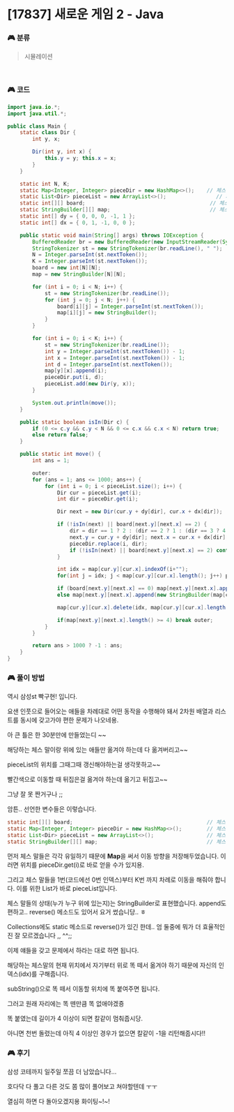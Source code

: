 # [17837] 새로운 게임 2 - Java

###  :video_game: 분류

> 시뮬레이션
>

​

### :video_game: 코드

```java
import java.io.*;
import java.util.*;

public class Main {
    static class Dir {
        int y, x;

        Dir(int y, int x) {
            this.y = y; this.x = x;
        }
    }

    static int N, K;
    static Map<Integer, Integer> pieceDir = new HashMap<>();    // 체스 말의 이동 방향
    static List<Dir> pieceList = new ArrayList<>();                // 체스 말 list
    static int[][] board;                                        // 체스 판
    static StringBuilder[][] map;                                // 체스 말들 위치
    static int[] dy = { 0, 0, 0, -1, 1 };
    static int[] dx = { 0, 1, -1, 0, 0 };

    public static void main(String[] args) throws IOException {
        BufferedReader br = new BufferedReader(new InputStreamReader(System.in));
        StringTokenizer st = new StringTokenizer(br.readLine(), " ");
        N = Integer.parseInt(st.nextToken());
        K = Integer.parseInt(st.nextToken());
        board = new int[N][N];
        map = new StringBuilder[N][N];

        for (int i = 0; i < N; i++) {
            st = new StringTokenizer(br.readLine());
            for (int j = 0; j < N; j++) {
                board[i][j] = Integer.parseInt(st.nextToken());
                map[i][j] = new StringBuilder();
            }
        }

        for (int i = 0; i < K; i++) {
            st = new StringTokenizer(br.readLine());
            int y = Integer.parseInt(st.nextToken()) - 1;
            int x = Integer.parseInt(st.nextToken()) - 1;
            int d = Integer.parseInt(st.nextToken());
            map[y][x].append(i);
            pieceDir.put(i, d);
            pieceList.add(new Dir(y, x));
        }

        System.out.println(move());
    }

    public static boolean isIn(Dir c) {
        if (0 <= c.y && c.y < N && 0 <= c.x && c.x < N) return true;
        else return false;
    }

    public static int move() {
        int ans = 1;

        outer:
        for (ans = 1; ans <= 1000; ans++) {
            for (int i = 0; i < pieceList.size(); i++) {
                Dir cur = pieceList.get(i);
                int dir = pieceDir.get(i);

                Dir next = new Dir(cur.y + dy[dir], cur.x + dx[dir]);

                if (!isIn(next) || board[next.y][next.x] == 2) {
                    dir = dir == 1 ? 2 : (dir == 2 ? 1 : (dir == 3 ? 4 : 3));
                    next.y = cur.y + dy[dir]; next.x = cur.x + dx[dir];
                    pieceDir.replace(i, dir);
                    if (!isIn(next) || board[next.y][next.x] == 2) continue;
                }

                int idx = map[cur.y][cur.x].indexOf(i+"");
                for(int j = idx; j < map[cur.y][cur.x].length(); j++) pieceList.set(map[cur.y][cur.x].charAt(j) - '0', next); 

                if (board[next.y][next.x] == 0) map[next.y][next.x].append(map[cur.y][cur.x].substring(idx));
                else map[next.y][next.x].append(new StringBuilder(map[cur.y][cur.x].substring(idx)).reverse());

                map[cur.y][cur.x].delete(idx, map[cur.y][cur.x].length());

                if(map[next.y][next.x].length() >= 4) break outer;
            }
        }

        return ans > 1000 ? -1 : ans;
    }
}
```



### :video_game: 풀이 방법

역시 삼성st 빡구현! 입니다.

요샌 인풋으로 들어오는 애들을 차례대로 어떤 동작을 수행해야 돼서 2차원 배열과 리스트를 동시에 갖고가야 편한 문제가 나오네용.



아 큰 틀은 한 30분만에 만들었는디 ~~

해당하는 체스 말이랑 위에 있는 애들만 옮겨야 하는데 다 옮겨버리고~~

pieceList의 위치를 그때그때 갱신해야하는걸 생각못하고~~

빨간색으로 이동할 때 뒤집은걸 옮겨야 하는데 옮기고 뒤집고~~

 

그냥 잘 못 짠거구나 ;;

 

암튼.. 선언한 변수들은 이렇습니다.

```java
static int[][] board;											// 체스 판
static Map<Integer, Integer> pieceDir = new HashMap<>();		// 체스 말의 이동 방향
static List<Dir> pieceList = new ArrayList<>();					// 체스 말 list
static StringBuilder[][] map;									// 체스 말들 위치
```

먼저 체스 말들은 각각 유일하기 때문에 **Map**을 써서 이동 방향을 저장해두었습니다. 이러면 위치를 pieceDir.get(i)로 바로 얻을 수가 있지용.

그리고 체스 말들을 1번(코드에선 0번 인덱스)부터 K번 까지 차례로 이동을 해줘야 합니다. 이를 위한 List가 바로 pieceList입니다.

 

체스 말들의 상태(누가 누구 위에 있는지)는 StringBuilder로 표현했습니다. append도 편하고.. reverse() 메소드도 있어서 요거 썼습니당.. ㅎ 

Collections에도 static 메소드로 reverse()가 있긴 한데.. 엄 둘중에 뭐가 더 효율적인진 잘 모르겠습니다 ,, ^^;;

 

 

이제 얘들을 갖고 문제에서 하라는 대로 하면 됩니다.

해당하는 체스말의 현재 위치에서 자기부터 위로 똑 떼서 옮겨야 하기 때문에 자신의 인덱스(idx)를 구해줍니다.

subString()으로 똑 떼서 이동할 위치에 똑 붙여주면 됩니다. 

그러고 원래 자리에는 똑 뗀만큼 똑 없애야겠죵

 

똑 붙였는데 길이가 4 이상이 되면 칼같이 멈춰줍시당.

아니면 천번 돌렸는데 아직 4 이상인 경우가 없으면 칼같이 -1을 리턴해줍시다!!



### :video_game: 후기

삼성 코테까지 일주일 쪼끔 더 남았습니다...

호다닥 다 풀고 다른 것도 쫌 많이 풀어보고 쳐야할텐데 ㅜㅜ 

열심히 하면 다 돌아오겠지용 화이팅~!~!
